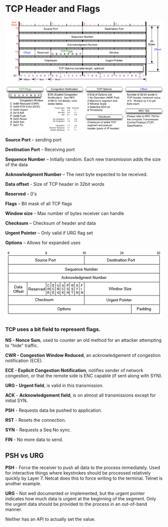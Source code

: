 # TCP Header and Flags



![TCP Header](../.gitbook/assets/mjb-tcp-header-800x564.png)

**Source Port** – sending port

**Destination Port** – Receiving port

**Sequence Number** – Initially random. Each new transmission adds the size of the data

**Acknowledgment Number** – The next byte expected to be received.

**Data offset** - Size of TCP header in 32bit words

**Reserved** – 0's

**Flags** – Bit mask of all TCP flags

**Window size** – Max number of bytes receiver can handle

**Checksum** – Checksum of header and data

**Urgent Pointer** – Only valid if URG flag set

**Options** – Allows for expanded uses

![](../.gitbook/assets/tcphead.PNG)

### TCP uses a bit field to represent flags.

**NS - Nonce Sum**, used to counter an old method for an attacker attempting to "hide" traffic.

**CWR - Congestion Window Reduced**, an acknowledgement of congestion notification \(ECE\).

**ECE - Explicit Congestion Notification**, notifies sender of network congestion, or that the remote side is ENC capable \(if sent along with SYN\).

**URG - Urgent field**, is valid in this transmission.

**ACK** - **Acknowledgement field**, is on almost all transmissions except for initial SYN.

**PSH** - Requests data be pushed to application.

**RST** - Resets the connection.

**SYN** - Requests a Seq No sync.

**FIN** - No more data to send.

## PSH vs URG

**PSH** - Force the receiver to push all data to the process immediately. Used for interactive things where keystrokes should be processed relatively quickly by Layer 7. Netcat does this to force writing to the terminal. Telnet is another example.

**URG** - Not well documented or implemented, but the urgent pointer indicates how much data is urgent at the beginning of the segment. Only the urgent data should be provided to the process in an out-of-band manner.

Neither has an API to actually set the value.

